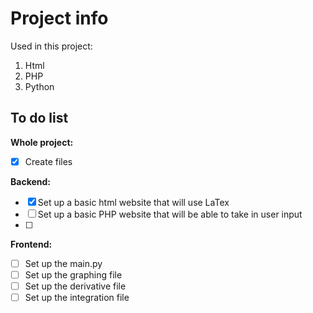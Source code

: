 # Project info
Used in this project:
1. Html
2. PHP
3. Python

## To do list
**Whole project:**
- [x] Create files 


**Backend:**
- [X] Set up a basic html website that will use LaTex
- [ ] Set up a basic PHP website that will be able to take in user input 
- [ ] 

**Frontend:**
- [ ] Set up the main.py
- [ ] Set up the graphing file
- [ ] Set up the derivative file
- [ ] Set up the integration file